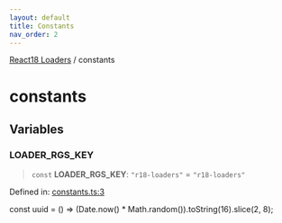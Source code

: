 ```yaml
---
layout: default
title: Constants
nav_order: 2
---
```

[React18 Loaders](index.md) / constants

# constants

## Variables

### LOADER_RGS_KEY

> `const` **LOADER_RGS_KEY**: `"r18-loaders"` = `"r18-loaders"`

Defined in: [constants.ts:3](https://github.com/react18-tools/turborepo-template/blob/33300a01e0a383ab39ffb0b6c3c81e46330865b8/lib/src/constants.ts#L3)

const uuid = () =\> (Date.now() \* Math.random()).toString(16).slice(2, 8);
